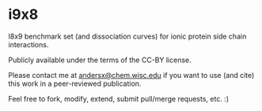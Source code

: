 i9x8
====

I8x9 benchmark set (and dissociation curves) for ionic protein side chain interactions.

Publicly available under the terms of the CC-BY license.

Please contact me at andersx@chem.wisc.edu if you want to use (and cite) this work in a peer-reviewed publication.

Feel free to fork, modify, extend, submit pull/merge requests, etc. :)


